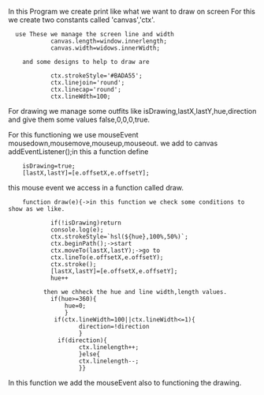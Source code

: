 In this Program we create print like what we want to draw on screen
For this we create two constants called 'canvas','ctx'.

      use These we manage the screen line and width
                canvas.length=window.innerlength;
                canvas.width=widows.innerWidth;
        
        and some designs to help to draw are
        
                ctx.strokeStyle='#BADA55';
                ctx.linejoin='round';
                ctx.linecap='round';
                ctx.lineWdth=100;
For drawing we manage some outfits like isDrawing,lastX,lastY,hue,direction and give them some values false,0,0,0,true.

For this functioning we use mouseEvent mousedown,mousemove,mouseup,mouseout.
we add to canvas addEventListener();in this a function define 

        isDrawing=true;
        [lastX,lastY]=[e.offsetX,e.offsetY];
        
        
this mouse event we access in a function called draw.

        function draw(e){->in this function we check some conditions to show as we like.
        
                if(!isDrawing)return
                console.log(e);
                ctx.strokeStyle=`hsl(${hue},100%,50%)`;
                ctx.beginPath();->start
                ctx.moveTo(lastX,lastY);->go to
                ctx.lineTo(e.offsetX,e.offsetY);
                ctx.stroke();
                [lastX,lastY]=[e.offsetX,e.offsetY];
                hue++
                
              then we chheck the hue and line width,length values.
                if(hue>=360){
                    hue=0;
                    }
                 if(ctx.lineWidth=100||ctx.lineWidth<=1){
                        direction=!direction
                        }
                  if(direction){
                        ctx.linelength++;
                        }else{
                        ctx.linelength--;
                        }}
                        
In this function we add the mouseEvent also to functioning the drawing.
                        
                        
             
                
                    

        
                
